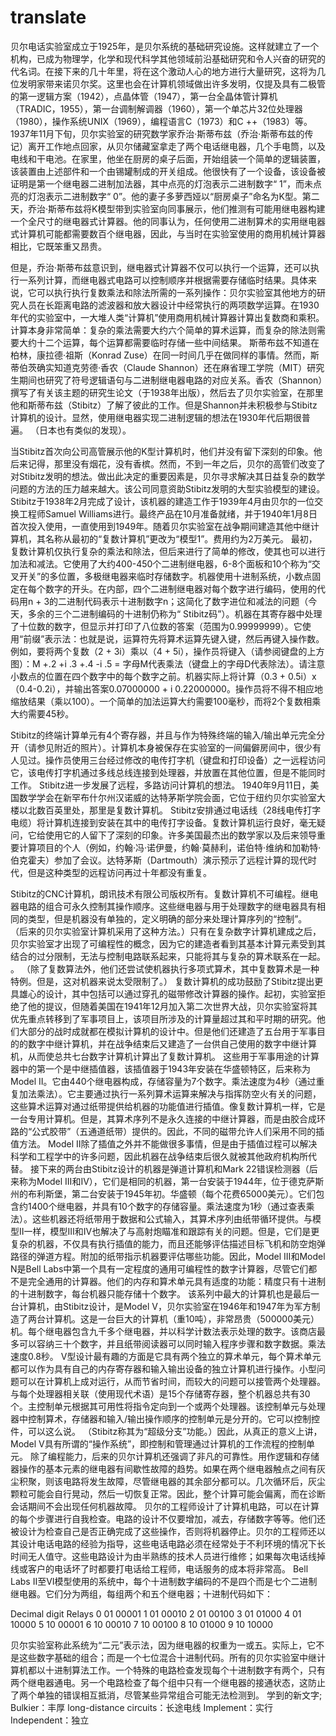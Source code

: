 # translate
贝尔电话实验室成立于1925年，是贝尔系统的基础研究设施。这样就建立了一个机构，已成为物理学，化学和现代科学其他领域前沿基础研究和令人兴奋的研究的代名词。在接下来的几十年里，将在这个激动人心的地方进行大量研究，这将为几位发明家带来诺贝尔奖。这里也会在计算机领域做出许多发明，仅提及具有二极管的第一逻辑方案（1942），点晶体管（1947），第一台全晶体管计算机（TRADIC，1955），第一台调制解调器（1960），第一个单芯片32位处理器（1980），操作系统UNIX（1969），编程语言C（1973）和C ++（1983）等。
  1937年11月下旬，贝尔实验室的研究数学家乔治·斯蒂布兹（乔治·斯蒂布兹的传记）离开工作地点回家，从贝尔储藏室拿走了两个电话继电器，几个手电筒，以及电线和干电池。在家里，他坐在厨房的桌子后面，开始组装一个简单的逻辑装置，该装置由上述部件和一个由锡罐制成的开关组成。他很快有了一个设备，该设备被证明是第一个继电器二进制加法器，其中点亮的灯泡表示二进制数字“ 1”，而未点亮的灯泡表示二进制数字“ 0”。他的妻子多萝西娅以“厨房桌子”命名为K型。第二天，乔治·斯蒂布兹将K模型带到实验室向同事展示，他们推测有可能用继电器构建一个全尺寸的继电器式计算器。他的同事认为，任何使用二进制算术的实用继电器式计算机可能都需要数百个继电器，因此，与当时在实验室使用的商用机械计算器相比，它既笨重又昂贵。
  
但是，乔治·斯蒂布兹意识到，继电器式计算器不仅可以执行一个运算，还可以执行一系列计算，而继电器式电路可以控制顺序并根据需要存储临时结果。具体来说，它可以执行执行复数乘法和除法所需的一系列操作：贝尔实验室其他地方的研究人员在长距离电路的滤波器和放大器设计中经常执行的两项数学运算。在1930年代的实验室中，一大堆人类“计算机”使用商用机械计算器计算出复数商和乘积。计算本身非常简单：复杂的乘法需要大约六个简单的算术运算，而复杂的除法则需要大约十二个运算，每个运算都需要临时存储一些中间结果。
  斯蒂布兹不知道在柏林，康拉德·祖斯（Konrad Zuse）在同一时间几乎在做同样的事情。然而，斯蒂伯茨确实知道克劳德·香农（Claude Shannon）还在麻省理工学院（MIT）研究生期间也研究了符号逻辑语句与二进制继电器电路的对应关系。香农（Shannon）撰写了有关该主题的研究生论文（于1938年出版），然后去了贝尔实验室，在那里他和斯蒂布兹（Stibitz）了解了彼此的工作。但是Shannon并未积极参与Stibitz计算机的设计。显然，使用继电器实现二进制逻辑的想法在1930年代后期很普遍。 （日本也有类似的发现）。
  
当Stibitz首次向公司高管展示他的K型计算机时，他们并没有留下深刻的印象。他后来记得，那里没有烟花，没有香槟。然而，不到一年之后，贝尔的高管们改变了对Stibitz发明的想法。做出此决定的重要因素是，贝尔寻求解决其日益复杂的数学问题的方法的压力越来越大。该公司同意资助Stibitz发明的大型实验模型的建设。 Stibitz于1938年2月完成了设计，该机器的建造工作于1939年4月由贝尔的一位交换工程师Samuel Williams进行。最终产品在10月准备就绪，并于1940年1月8日首次投入使用，一直使用到1949年。随着贝尔实验室在战争期间建造其他中继计算机，其名称从最初的“复数计算机”更改为“模型1”。费用约为2万美元。 最初，复数计算机仅执行复杂的乘法和除法，但后来进行了简单的修改，使其也可以进行加法和减法。它使用了大约400-450个二进制继电器，6-8个面板和10个称为“交叉开关”的多位置，多极继电器来临时存储数字。机器使用十进制系统，小数点固定在每个数字的开头。在内部，四个二进制继电器对每个数字进行编码，使用的代码用n + 3的二进制代码表示十进制数字n；这简化了数字进位和减法的问题（今天，多余的三个二进制编码的十进制仍称为“ Stibitz码”）。机器在其寄存器中处理了十位数的数字，但显示并打印了八位数的答案（范围为0.99999999）。它使用“前缀”表示法：也就是说，运算符先将算术运算先键入键，然后再键入操作数。例如，要将两个复数（2 + 3i）乘以（4 + 5i），操作员将键入（请参阅键盘的上方图）：M +.2 +i .3 +.4 -i .5 =
  字母M代表乘法（键盘上的字母D代表除法）。请注意小数点的位置在四个数字中的每个数字之前。机器实际上将计算（0.3 + 0.5i）x（0.4-0.2i），并输出答案0.07000000 + i 0.22000000。操作员将不得不相应地缩放结果（乘以100）。一个简单的加法运算大约需要100毫秒，而将2个复数相乘大约需要45秒。

Stibitz的终端计算单元有4个寄存器，并且与作为特殊终端的输入/输出单元完全分开（请参见附近的照片）。计算机本身被保存在实验室的一间偏僻房间中，很少有人见过。操作员使用三台经过修改的电传打字机（键盘和打印设备）之一远程访问它，该电传打字机通过多线总线连接到处理器，并放置在其他位置，但是不能同时工作。
  Stibitz进一步发展了远程，多路访问计算机的想法。 1940年9月11日，美国数学学会在新罕布什尔州汉诺威的达特茅斯学院会面，它位于纽约贝尔实验室大楼以北数百英里处，那里是复数计算机。 Stibitz安排通过电话线（28线电传打字电缆）将计算机连接到安装在其中的电传打字设备。复数计算机运行良好，毫无疑问，它给使用它的人留下了深刻的印象。许多美国最杰出的数学家以及后来领导重要计算项目的个人（例如，约翰·冯·诺伊曼，约翰·莫赫利，诺伯特·维纳和加勒特·伯克霍夫）参加了会议。达特茅斯（Dartmouth）演示预示了远程计算的现代时代，但是这种类型的远程访问再过十年都没有重复。

Stibitz的CNC计算机，朗讯技术有限公司版权所有。复数计算机不可编程。继电器电路的组合可永久控制其操作顺序。这些继电器与用于处理数字的继电器具有相同的类型，但是机器没有单独的，定义明确的部分来处理计算序列的“控制”。 （后来的贝尔实验室计算机采用了这种方法。）只有在复杂数字计算机建成之后，贝尔实验室才出现了可编程性的概念，因为它的建造者看到其基本计算元素受到其结合的过分限制，无法与控制电路联系起来，只能将其与复杂的算术联系在一起。 。 （除了复数算法外，他们还尝试使机器执行多项式算术，其中复数算术是一种特例。但是，这对机器来说太受限制了。）
  复数计算机的成功鼓励了Stibitz提出更具雄心的设计，其中包括可以通过穿孔的磁带修改计算器的操作。起初，实验室拒绝了他的提议，但随着美国在1941年12月加入第二次世界大战，贝尔实验室将其优先重点转移到了军事项目上，该项目所涉及的计算量超过其和平时期的研究。他们大部分的战时成就都在模拟计算机的设计中。但是他们还建造了五台用于军事目的的数字中继计算机，并在战争结束后又建造了一台供自己使用的数字中继计算机，从而使总共七台数字计算机计算出了复数计算机。
  这些用于军事用途的计算器中的第一个是中继插值器，该插值器于1943年安装在华盛顿特区，后来称为Model II。它由440个继电器构成，存储容量为7个数字。乘法速度为4秒（通过重复加法乘法）。它主要通过执行一系列算术运算来解决与指挥防空火有关的问题，这些算术运算对通过纸带提供给机器的功能值进行插值。像复数计算机一样，它是一台专用计算机。但是，其算术序列不是永久连接的中继计算器，而是由胶合成环路的“公式胶带”（五通道纸带）提供的。因此，不同的磁带允许人们采用不同的插值方法。 Model II除了插值之外并不能做很多事情，但是由于插值过程可以解决科学和工程学中的许多问题，因此机器在战争结束后很久就被其他政府机构所代替。
  接下来的两台由Stibitz设计的机器是弹道计算机和Mark 22错误检测器（后来称为Model III和IV），它们是相同的机器，第一台安装于1944年，位于德克萨斯州的布利斯堡，第二台安装于1945年初。华盛顿（每个花费65000美元）。它们包含约1400个继电器，并具有10个数字的存储容量。乘法速度为1秒（通过查表乘法）。这些机器还将纸带用于数据和公式输入，其算术序列由纸带循环提供。与模型II一样，模型III和IV也解决了与高射炮瞄准和跟踪有关的问题。但是，它们是更复杂的机器，不仅具有执行插值的能力，而且还能够评估描述目标飞机和防空炮弹路径的弹道方程。附加的纸带指示机器要评估哪些功能。因此，Model III和Model N是Bell Labs中第一个具有一定程度的通用可编程性的数字计算器，尽管它们都不是完全通用的计算器。他们的内存和算术单元具有适度的功能：精度只有十进制的十进制数字，每台机器只能存储十个数字。
  该系列中最大的计算机也是最后一台计算机，由Stibitz设计，是Model V，贝尔实验室在1946年和1947年为军方制造了两台计算机。这是一台巨大的计算机（重10吨），非常昂贵（500000美元）机。每个继电器包含九千多个继电器，并以科学计数法表示处理的数字。该商店最多可以容纳三十个数字，并且纸带阅读器可以同时输入程序步骤和数字数据。乘法速度0.8秒。 V型设计最有趣的方面是它具有两个独立的算术单元，每个算术单元都可以作为具有自己的内存寄存器和输入输出设备的独立计算机进行操作。小型问题可以在计算机上成对运行，从而节省时间，而较大的问题可以接管两个处理器。与每个处理器相关联（使用现代术语）是15个存储寄存器，整个机器总共有30个。主控制单元根据其可用性将指令定向到一个或两个处理器。该控制单元与处理器中控制算术，存储器和输入/输出操作顺序的控制单元是分开的。它可以控制控件，可以这么说。 （Stibitz称其为“超级分支”功能。）因此，从真正的意义上讲，Model V具有所谓的“操作系统”，即控制和管理通过计算机的工作流程的控制单元。
  除了编程能力，后来的贝尔计算机还强调了非凡的可靠性。用作逻辑和存储器操作的基本元素的继电器有间歇性故障的趋势。如果在两个继电器触点之间有灰尘积聚，则该电路将发生故障，尽管继电器的其余部分都可以。几次循环后，灰尘颗粒可能会自行晃动，然后一切恢复正常。因此，整个计算可能会偏离，而在诊断会话期间不会出现任何机器故障。
  贝尔的工程师设计了计算机电路，可以在计算的每个步骤进行自我检查。电路的设计不仅要增加，减去，存储数字等等。他们还被设计为检查自己是否正确完成了这些操作，否则将机器停止。贝尔的工程师还以其设计电话电路的经验为指导，这些电话电路必须在经常处于不利环境的情况下长时间无人值守。这些电路设计为由半熟练的技术人员进行维修；如果每次电话线掉线或客户的电话坏了时都要打电话给工程师，电话服务的成本将非常高。 Bell Labs II至VI模型使用的系统中，每个十进制数字编码的不是四个而是七个二进制继电器。它们分为两组，每组两个和五个继电器；十进制代码如下：
  
Decimal digit	Relays
0	01	00001
1	01	00010
2	01	00100
3	01	01000
4	01	10000
5	10	00001
6	10	00010
7	10	00100
8	10	01000
9	10	10000

贝尔实验室称此系统为“二元”表示法，因为继电器的权重为一或五。实际上，它不是这些数字基础的组合；而是一个七位混合十进制代码。所有的贝尔实验室中继计算机都以十进制算法工作。一个特殊的电路检查发现每个十进制数字有两个，只有两个继电器通电。另一个电路检查了每个组中只有一个继电器的接通状态，这防止了两个单独的错误相互抵消，尽管某些异常组合可能无法检测到。
学到的新文字;
Bulkier：丰厚
long-distance circuits：长途电线
Implement：实行
Independent：独立

